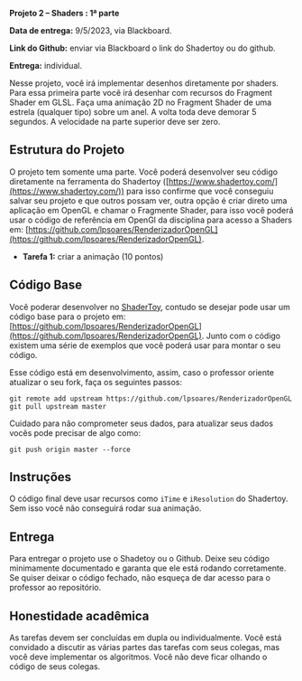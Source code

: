 
**Projeto 2 – Shaders : 1ª parte**

**Data de entrega:** 9/5/2023, via Blackboard.

**Link do Github:** enviar via Blackboard o link do Shadertoy ou do github.

**Entrega:** individual.

Nesse projeto, você irá implementar desenhos diretamente por shaders. Para essa primeira parte você irá desenhar com recursos do Fragment Shader em GLSL. Faça uma animação 2D no Fragment Shader de uma estrela (qualquer tipo) sobre um anel. A volta toda deve demorar 5 segundos. A velocidade na parte superior deve ser zero.


## Estrutura do Projeto

O projeto tem somente uma parte. Você poderá desenvolver seu código diretamente na ferramenta do Shadertoy ([https://www.shadertoy.com/](https://www.shadertoy.com/)) para isso confirme que você conseguiu salvar seu projeto e que outros possam ver, outra opção é criar direto uma aplicação em OpenGL e chamar o Fragmente Shader, para isso você poderá usar o código de referência em OpenGl da disciplina para acesso a Shaders em: [https://github.com/lpsoares/RenderizadorOpenGL](https://github.com/lpsoares/RenderizadorOpenGL).

* **Tarefa 1:** criar a animação (10 pontos)


## Código Base

Você poderar desenvolver no [ShaderToy](https://www.shadertoy.com/), contudo se desejar pode usar um código base para o projeto em: [https://github.com/lpsoares/RenderizadorOpenGL](https://github.com/lpsoares/RenderizadorOpenGL). Junto com o código existem uma série de exemplos que você poderá usar para montar o seu código.

Esse código está em desenvolvimento, assim, caso o professor oriente atualizar o seu fork, faça os seguintes passos:

```
git remote add upstream https://github.com/lpsoares/RenderizadorOpenGL
git pull upstream master
```

Cuidado para não comprometer seus dados, para atualizar seus dados vocês pode precisar de algo como:

```
git push origin master --force
```

## Instruções

O código final deve usar recursos como `iTime` e `iResolution` do Shadertoy. Sem isso você não conseguirá rodar sua animação.


## Entrega

Para entregar o projeto use o Shadetoy ou o Github. Deixe seu código minimamente documentado e garanta que ele está rodando corretamente. Se quiser deixar o código fechado, não esqueça de dar acesso para o professor ao repositório.


## Honestidade acadêmica

As tarefas devem ser concluídas em dupla ou individualmente. Você está convidado a discutir as várias partes das tarefas com seus colegas, mas você deve implementar os algoritmos. Você não deve ficar olhando o código de seus colegas.
